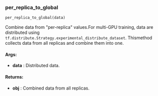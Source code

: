 

### per_replica_to_global
```python
per_replica_to_global(data)
```
Combine data from "per-replica" values.For multi-GPU training, data are distributed using `tf.distribute.Strategy.experimental_distribute_dataset`. Thismethod collects data from all replicas and combine them into one.

#### Args:

* **data** :  Distributed data.

#### Returns:

* **obj** :  Combined data from all replicas.